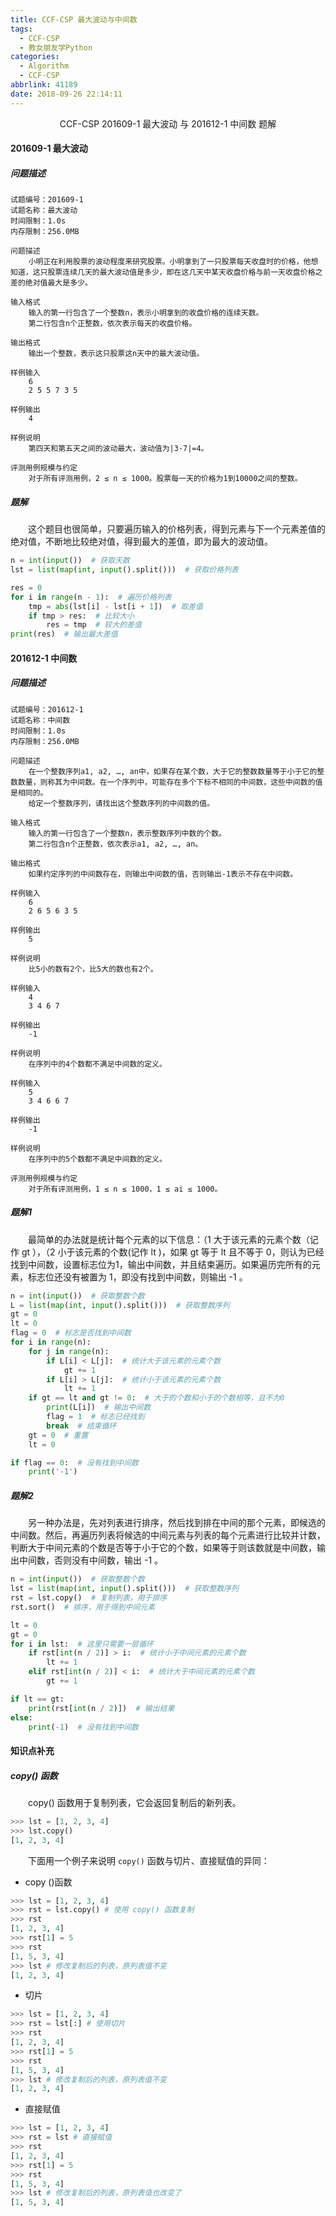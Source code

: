 ```yaml
---
title: CCF-CSP 最大波动与中间数
tags:
  - CCF-CSP
  - 教女朋友学Python
categories:
  - Algorithm
  - CCF-CSP
abbrlink: 41189
date: 2018-09-26 22:14:11
---
```


<center>CCF-CSP 201609-1 最大波动 与 201612-1 中间数 题解</center>

<!--more-->

#### 201609-1 最大波动

##### 问题描述

```
试题编号：201609-1
试题名称：最大波动
时间限制：1.0s
内存限制：256.0MB

问题描述
    小明正在利用股票的波动程度来研究股票。小明拿到了一只股票每天收盘时的价格，他想知道，这只股票连续几天的最大波动值是多少，即在这几天中某天收盘价格与前一天收盘价格之差的绝对值最大是多少。

输入格式
    输入的第一行包含了一个整数n，表示小明拿到的收盘价格的连续天数。
    第二行包含n个正整数，依次表示每天的收盘价格。

输出格式
    输出一个整数，表示这只股票这n天中的最大波动值。

样例输入
    6
    2 5 5 7 3 5

样例输出
    4

样例说明
    第四天和第五天之间的波动最大，波动值为|3-7|=4。

评测用例规模与约定
    对于所有评测用例，2 ≤ n ≤ 1000。股票每一天的价格为1到10000之间的整数。
```

##### 题解

　　这个题目也很简单，只要遍历输入的价格列表，得到元素与下一个元素差值的绝对值，不断地比较绝对值，得到最大的差值，即为最大的波动值。

```python
n = int(input())  # 获取天数
lst = list(map(int, input().split()))  # 获取价格列表

res = 0
for i in range(n - 1):  # 遍历价格列表
    tmp = abs(lst[i] - lst[i + 1])  # 取差值
    if tmp > res:  # 比较大小
        res = tmp  # 较大的差值
print(res)  # 输出最大差值
```

#### 201612-1 中间数

##### 问题描述

```
试题编号：201612-1
试题名称：中间数
时间限制：1.0s
内存限制：256.0MB

问题描述
    在一个整数序列a1, a2, …, an中，如果存在某个数，大于它的整数数量等于小于它的整数数量，则称其为中间数。在一个序列中，可能存在多个下标不相同的中间数，这些中间数的值是相同的。
    给定一个整数序列，请找出这个整数序列的中间数的值。

输入格式
    输入的第一行包含了一个整数n，表示整数序列中数的个数。
    第二行包含n个正整数，依次表示a1, a2, …, an。

输出格式
    如果约定序列的中间数存在，则输出中间数的值，否则输出-1表示不存在中间数。

样例输入
    6
    2 6 5 6 3 5

样例输出
    5

样例说明
    比5小的数有2个，比5大的数也有2个。

样例输入
    4
    3 4 6 7

样例输出
    -1

样例说明
    在序列中的4个数都不满足中间数的定义。

样例输入
    5
    3 4 6 6 7

样例输出
    -1

样例说明
    在序列中的5个数都不满足中间数的定义。

评测用例规模与约定
    对于所有评测用例，1 ≤ n ≤ 1000，1 ≤ ai ≤ 1000。
```

##### 题解1

　　最简单的办法就是统计每个元素的以下信息：（1 大于该元素的元素个数（记作 gt ），（2 小于该元素的个数(记作 lt )，如果 gt 等于 lt 且不等于 0，则认为已经找到中间数，设置标志位为1，输出中间数，并且结束遍历。如果遍历完所有的元素，标志位还没有被置为 1，即没有找到中间数，则输出 -1 。

```python
n = int(input())  # 获取整数个数
L = list(map(int, input().split()))  # 获取整数序列
gt = 0
lt = 0
flag = 0  # 标志是否找到中间数
for i in range(n):
    for j in range(n):
        if L[i] < L[j]:  # 统计大于该元素的元素个数
            gt += 1
        if L[i] > L[j]:  # 统计小于该元素的元素个数
            lt += 1
    if gt == lt and gt != 0:  # 大于的个数和小于的个数相等，且不为0
        print(L[i])  # 输出中间数
        flag = 1  # 标志已经找到
        break  # 结束循环
    gt = 0  # 重置
    lt = 0

if flag == 0:  # 没有找到中间数
    print('-1')
```

##### 题解2

　　另一种办法是，先对列表进行排序，然后找到排在中间的那个元素，即候选的中间数。然后，再遍历列表将候选的中间元素与列表的每个元素进行比较并计数，判断大于中间元素的个数是否等于小于它的个数，如果等于则该数就是中间数，输出中间数，否则没有中间数，输出 -1 。

```python
n = int(input())  # 获取整数个数
lst = list(map(int, input().split()))  # 获取整数序列
rst = lst.copy()  # 复制列表，用于排序
rst.sort()  # 排序，用于得到中间元素

lt = 0
gt = 0
for i in lst:  # 这里只需要一层循环
    if rst[int(n / 2)] > i:  # 统计小于中间元素的元素个数
        lt += 1
    elif rst[int(n / 2)] < i:  # 统计大于中间元素的元素个数
        gt += 1

if lt == gt:
    print(rst[int(n / 2)])  # 输出结果
else:
    print(-1)  # 没有找到中间数
```

#### 知识点补充

##### copy() 函数

　　copy() 函数用于复制列表，它会返回复制后的新列表。

```python
>>> lst = [1, 2, 3, 4]
>>> lst.copy()
[1, 2, 3, 4]
```

　　下面用一个例子来说明 `copy()` 函数与切片、直接赋值的异同：

- copy ()函数

```python
>>> lst = [1, 2, 3, 4]
>>> rst = lst.copy() # 使用 copy() 函数复制
>>> rst
[1, 2, 3, 4]
>>> rst[1] = 5	
>>> rst
[1, 5, 3, 4]
>>> lst	# 修改复制后的列表，原列表值不变
[1, 2, 3, 4]
```

- 切片

```python
>>> lst = [1, 2, 3, 4]
>>> rst = lst[:] # 使用切片
>>> rst
[1, 2, 3, 4]
>>> rst[1] = 5
>>> rst
[1, 5, 3, 4]
>>> lst	# 修改复制后的列表，原列表值不变
[1, 2, 3, 4]
```

- 直接赋值

```python
>>> lst = [1, 2, 3, 4]
>>> rst = lst # 直接赋值
>>> rst
[1, 2, 3, 4]
>>> rst[1] = 5
>>> rst
[1, 5, 3, 4]
>>> lst # 修改复制后的列表，原列表值也改变了
[1, 5, 3, 4]
```

